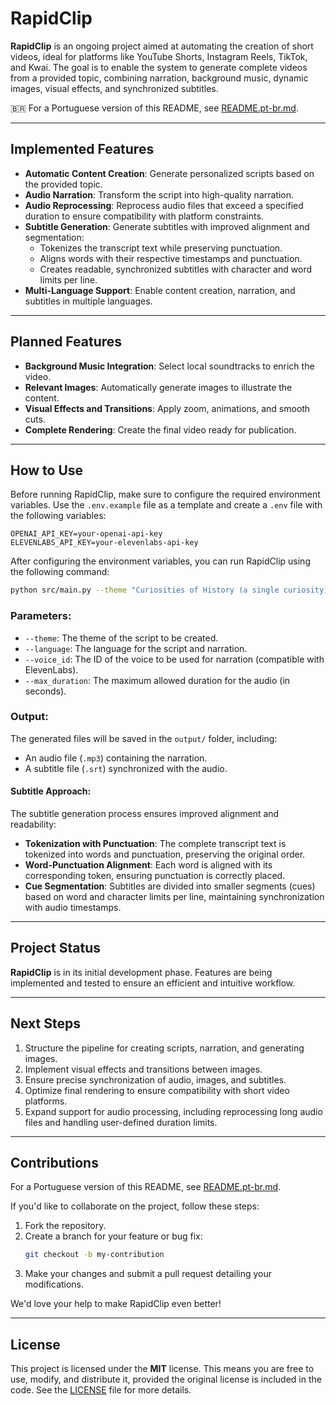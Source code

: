 # **RapidClip**

**RapidClip** is an ongoing project aimed at automating the creation of short videos, ideal for platforms like YouTube Shorts, Instagram Reels, TikTok, and Kwai. The goal is to enable the system to generate complete videos from a provided topic, combining narration, background music, dynamic images, visual effects, and synchronized subtitles.

🇧🇷 For a Portuguese version of this README, see [README.pt-br.md](README.pt-br.md).

---

## **Implemented Features**

- **Automatic Content Creation**: Generate personalized scripts based on the provided topic.
- **Audio Narration**: Transform the script into high-quality narration.
- **Audio Reprocessing**: Reprocess audio files that exceed a specified duration to ensure compatibility with platform constraints.
- **Subtitle Generation**: Generate subtitles with improved alignment and segmentation:
  - Tokenizes the transcript text while preserving punctuation.
  - Aligns words with their respective timestamps and punctuation.
  - Creates readable, synchronized subtitles with character and word limits per line.
- **Multi-Language Support**: Enable content creation, narration, and subtitles in multiple languages.

---

## **Planned Features**

- **Background Music Integration**: Select local soundtracks to enrich the video.
- **Relevant Images**: Automatically generate images to illustrate the content.
- **Visual Effects and Transitions**: Apply zoom, animations, and smooth cuts.
- **Complete Rendering**: Create the final video ready for publication.

---

## **How to Use**

Before running RapidClip, make sure to configure the required environment variables. Use the `.env.example` file as a template and create a `.env` file with the following variables:

```plaintext
OPENAI_API_KEY=your-openai-api-key
ELEVENLABS_API_KEY=your-elevenlabs-api-key
```

After configuring the environment variables, you can run RapidClip using the following command:

```bash
python src/main.py --theme "Curiosities of History (a single curiosity)" --language "pt-BR" --voice_id "CstacWqMhJQlnfLPxRG4" --max_duration 60
```

### Parameters:
- `--theme`: The theme of the script to be created.
- `--language`: The language for the script and narration.
- `--voice_id`: The ID of the voice to be used for narration (compatible with ElevenLabs).
- `--max_duration`: The maximum allowed duration for the audio (in seconds).

### Output:
The generated files will be saved in the `output/` folder, including:
- An audio file (`.mp3`) containing the narration.
- A subtitle file (`.srt`) synchronized with the audio.

#### Subtitle Approach:
The subtitle generation process ensures improved alignment and readability:
- **Tokenization with Punctuation**: The complete transcript text is tokenized into words and punctuation, preserving the original order.
- **Word-Punctuation Alignment**: Each word is aligned with its corresponding token, ensuring punctuation is correctly placed.
- **Cue Segmentation**: Subtitles are divided into smaller segments (cues) based on word and character limits per line, maintaining synchronization with audio timestamps.

---

## **Project Status**

**RapidClip** is in its initial development phase. Features are being implemented and tested to ensure an efficient and intuitive workflow.

---

## **Next Steps**

1. Structure the pipeline for creating scripts, narration, and generating images.
2. Implement visual effects and transitions between images.
3. Ensure precise synchronization of audio, images, and subtitles.
4. Optimize final rendering to ensure compatibility with short video platforms.
5. Expand support for audio processing, including reprocessing long audio files and handling user-defined duration limits.

---

## **Contributions**

For a Portuguese version of this README, see [README.pt-br.md](README.pt-br.md).

If you'd like to collaborate on the project, follow these steps:

1. Fork the repository.
2. Create a branch for your feature or bug fix:
   ```bash
   git checkout -b my-contribution
   ```
3. Make your changes and submit a pull request detailing your modifications.

We'd love your help to make RapidClip even better!

---

## **License**

This project is licensed under the **MIT** license. This means you are free to use, modify, and distribute it, provided the original license is included in the code. See the [LICENSE](LICENSE) file for more details.
